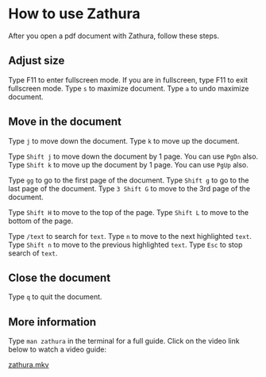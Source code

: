 # How to use Zathura
After you open a pdf document with Zathura, follow these steps.

## Adjust size

Type F11 to enter fullscreen mode. If you are in fullscreen, type F11 to exit fullscreen mode.
Type ```s``` to maximize document. Type ```a``` to undo maximize document.

## Move in the document

Type ```j``` to move down the document.
Type ```k``` to move up the document.

Type ```Shift j``` to move down the document by 1 page. You can use ```PgDn``` also.
Type ```Shift k``` to move up the document by 1 page. You can use ```PgUp``` also.

Type ```gg``` to go to the first page of the document.
Type  ```Shift g``` to go to the last page of the document.
Type ```3 Shift G``` to move to the 3rd page of the document.

Type ```Shift H``` to move to the top of the page.
Type ```Shift L``` to move to the bottom of the page.

Type ```/text``` to search for ```text```.
Type ```n``` to move to the next highlighted ```text```.
Type ```Shift n``` to move to the previous highlighted ```text```.
Type ```Esc``` to stop search of ```text```.


## Close the document

Type ```q``` to quit the document.

## More information

Type ```man zathura``` in the terminal for a full guide.
Click on the video link below to watch a video guide:

[zathura.mkv](https://raw.githubusercontent.com/The-Receiver/Raspberry-pi-tutorials/master/Zathura/zathura.mkv)
